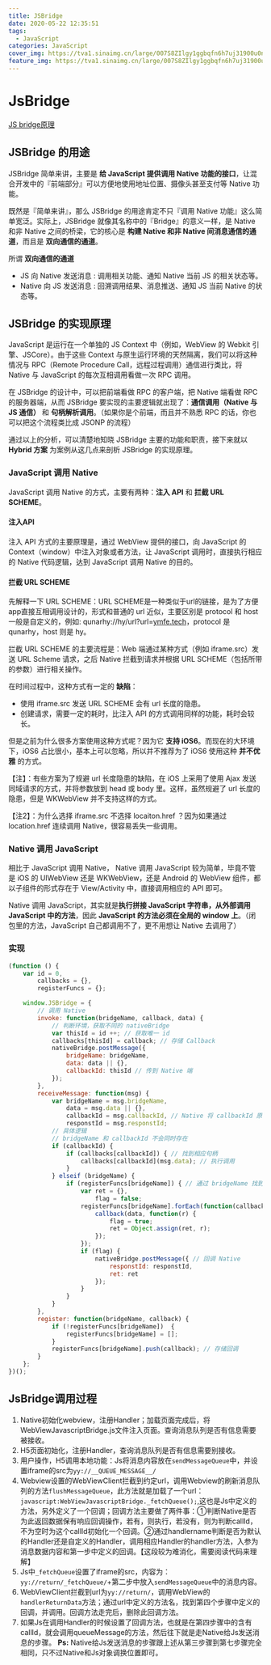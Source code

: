 ```yaml
---
title: JSBridge
date: 2020-05-22 12:35:51
tags:
  - JavaScript
categories: JavaScript
cover_img: https://tva1.sinaimg.cn/large/007S8ZIlgy1ggbqfn6h7uj31900u0npf.jpg
feature_img: https://tva1.sinaimg.cn/large/007S8ZIlgy1ggbqfn6h7uj31900u0npf.jpg
---
```


# JsBridge

[JS bridge原理](https://www.cnblogs.com/dailc/p/5931324.html)

## JSBridge 的用途

JSBridge 简单来讲，主要是 **给 JavaScript 提供调用 Native 功能的接口**，让混合开发中的『前端部分』可以方便地使用地址位置、摄像头甚至支付等 Native 功能。

既然是『简单来讲』，那么 JSBridge 的用途肯定不只『调用 Native 功能』这么简单宽泛。实际上，JSBridge 就像其名称中的『Bridge』的意义一样，是 Native 和非 Native 之间的桥梁，它的核心是 **构建 Native 和非 Native 间消息通信的通道**，而且是 **双向通信的通道**。

所谓 **双向通信的通道**

- JS 向 Native 发送消息 : 调用相关功能、通知 Native 当前 JS 的相关状态等。
- Native 向 JS 发送消息 : 回溯调用结果、消息推送、通知 JS 当前 Native 的状态等。

## JSBridge 的实现原理

JavaScript 是运行在一个单独的 JS Context 中（例如，WebView 的 Webkit 引擎、JSCore）。由于这些 Context 与原生运行环境的天然隔离，我们可以将这种情况与 RPC（Remote Procedure Call，远程过程调用）通信进行类比，将 Native 与 JavaScript 的每次互相调用看做一次 RPC 调用。

在 JSBridge 的设计中，可以把前端看做 RPC 的客户端，把 Native 端看做 RPC 的服务器端，从而 JSBridge 要实现的主要逻辑就出现了：**通信调用（Native 与 JS 通信）** 和 **句柄解析调用**。（如果你是个前端，而且并不熟悉 RPC 的话，你也可以把这个流程类比成 JSONP 的流程）

通过以上的分析，可以清楚地知晓 JSBridge 主要的功能和职责，接下来就以 **Hybrid 方案** 为案例从这几点来剖析 JSBridge 的实现原理。

### JavaScript 调用 Native

JavaScript 调用 Native 的方式，主要有两种：**注入 API** 和 **拦截 URL SCHEME**。

#### 注入API

注入 API 方式的主要原理是，通过 WebView 提供的接口，向 JavaScript 的 Context（window）中注入对象或者方法，让 JavaScript 调用时，直接执行相应的 Native 代码逻辑，达到 JavaScript 调用 Native 的目的。

#### 拦截 URL SCHEME

先解释一下 URL SCHEME：URL SCHEME是一种类似于url的链接，是为了方便app直接互相调用设计的，形式和普通的 url 近似，主要区别是 protocol 和 host 一般是自定义的，例如: qunarhy://hy/url?url=[ymfe.tech](https://link.juejin.im?target=http%3A%2F%2Fymfe.tech)，protocol 是 qunarhy，host 则是 hy。

拦截 URL SCHEME 的主要流程是：Web 端通过某种方式（例如 iframe.src）发送 URL Scheme 请求，之后 Native 拦截到请求并根据 URL SCHEME（包括所带的参数）进行相关操作。

在时间过程中，这种方式有一定的 **缺陷**：

- 使用 iframe.src 发送 URL SCHEME 会有 url 长度的隐患。
- 创建请求，需要一定的耗时，比注入 API 的方式调用同样的功能，耗时会较长。

但是之前为什么很多方案使用这种方式呢？因为它 **支持 iOS6**。而现在的大环境下，iOS6 占比很小，基本上可以忽略，所以并不推荐为了 iOS6 使用这种 **并不优雅** 的方式。

【注】：有些方案为了规避 url 长度隐患的缺陷，在 iOS 上采用了使用 Ajax 发送同域请求的方式，并将参数放到 head 或 body 里。这样，虽然规避了 url 长度的隐患，但是 WKWebView 并不支持这样的方式。

【注2】：为什么选择 iframe.src 不选择 locaiton.href ？因为如果通过 location.href 连续调用 Native，很容易丢失一些调用。

### Native 调用 JavaScript

相比于 JavaScript 调用 Native， Native 调用 JavaScript 较为简单，毕竟不管是 iOS 的 UIWebView 还是 WKWebView，还是 Android 的 WebView 组件，都以子组件的形式存在于 View/Activity 中，直接调用相应的 API 即可。

Native 调用 JavaScript，其实就是**执行拼接 JavaScript 字符串，从外部调用 JavaScript 中的方法**，因此 **JavaScript 的方法必须在全局的 window 上**。（闭包里的方法，JavaScript 自己都调用不了，更不用想让 Native 去调用了）

### 实现

```javascript
(function () {
    var id = 0,
        callbacks = {},
        registerFuncs = {};

    window.JSBridge = {
        // 调用 Native
        invoke: function(bridgeName, callback, data) {
            // 判断环境，获取不同的 nativeBridge
            var thisId = id ++; // 获取唯一 id
            callbacks[thisId] = callback; // 存储 Callback
            nativeBridge.postMessage({
                bridgeName: bridgeName,
                data: data || {},
                callbackId: thisId // 传到 Native 端
            });
        },
        receiveMessage: function(msg) {
            var bridgeName = msg.bridgeName,
                data = msg.data || {},
                callbackId = msg.callbackId, // Native 将 callbackId 原封不动传回
                responstId = msg.responstId;
            // 具体逻辑
            // bridgeName 和 callbackId 不会同时存在
            if (callbackId) {
                if (callbacks[callbackId]) { // 找到相应句柄
                    callbacks[callbackId](msg.data); // 执行调用
                }
            } elseif (bridgeName) {
                if (registerFuncs[bridgeName]) { // 通过 bridgeName 找到句柄
                    var ret = {},
                        flag = false;
                    registerFuncs[bridgeName].forEach(function(callback) => {
                        callback(data, function(r) {
                            flag = true;
                            ret = Object.assign(ret, r);
                        });
                    });
                    if (flag) {
                        nativeBridge.postMessage({ // 回调 Native
                            responstId: responstId,
                            ret: ret
                        });
                    }
                }
            }
        },
        register: function(bridgeName, callback) {
            if (!registerFuncs[bridgeName])  {
                registerFuncs[bridgeName] = [];
            }
            registerFuncs[bridgeName].push(callback); // 存储回调
        }
    };
})();
```

## JsBridge调用过程

1. Native初始化webview，注册Handler；加载页面完成后，将WebViewJavascriptBridge.js文件注入页面。查询消息队列是否有信息需要被接收。
2. H5页面初始化，注册Handler，查询消息队列是否有信息需要别接收。
3. 用户操作，H5调用本地功能：Js将消息内容放在`sendMessageQueue`中，并设置iframe的src为`yy://__QUEUE_MESSAGE__/` 
4. Webview设置的WebViewClient拦截到约定url，调用Webview的刷新消息队列的方法`flushMessageQueue`，此方法就是加载了一个url：`javascript:WebViewJavascriptBridge._fetchQueue();`,这也是Js中定义的方法，另外定义了一个回调；回调方法主要做了两件事：①判断Native是否为此返回数据保有响应回调操作，若有，则执行，若没有，则为判断callId，不为空时为这个callId初始化一个回调。②通过handlername判断是否为默认的Handler还是自定义的Handler，调用相应Handler的handler方法，入参为消息数据内容和第一步中定义的回调。【这段较为难消化，需要阅读代码来理解】
5. Js中`_fetchQueue`设置了iframe的src，内容为：`yy://return/_fetchQueue/`+第二步中放入`sendMessageQueue`中的消息内容。
6. WebViewClient拦截到url为`yy://return/`，调用WebView的`handlerReturnData`方法；通过url中定义的方法名，找到第四个步骤中定义的回调，并调用。回调方法走完后，删除此回调方法。
7. 如果Js在调用Handler的时候设置了回调方法，也就是在第四步骤中的含有callId，就会调用queueMessage的方法，然后往下就是走Native给Js发送消息的步骤。
   **Ps:** Native给Js发送消息的步骤跟上述从第三步骤到第七步骤完全相同，只不过Native和Js对象调换位置即可。